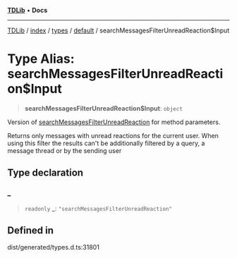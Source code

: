 [**TDLib**](../../../../../../README.md) • **Docs**

***

[TDLib](../../../../../../modules.md) / [index](../../../../../README.md) / [types](../../../README.md) / [default](../README.md) / searchMessagesFilterUnreadReaction$Input

# Type Alias: searchMessagesFilterUnreadReaction$Input

> **searchMessagesFilterUnreadReaction$Input**: `object`

Version of [searchMessagesFilterUnreadReaction](searchMessagesFilterUnreadReaction.md) for method parameters.

Returns only messages with unread reactions for the current user. When using this filter the results can't be additionally filtered by a query, a message thread or by the sending user

## Type declaration

### \_

> `readonly` **\_**: `"searchMessagesFilterUnreadReaction"`

## Defined in

dist/generated/types.d.ts:31801
